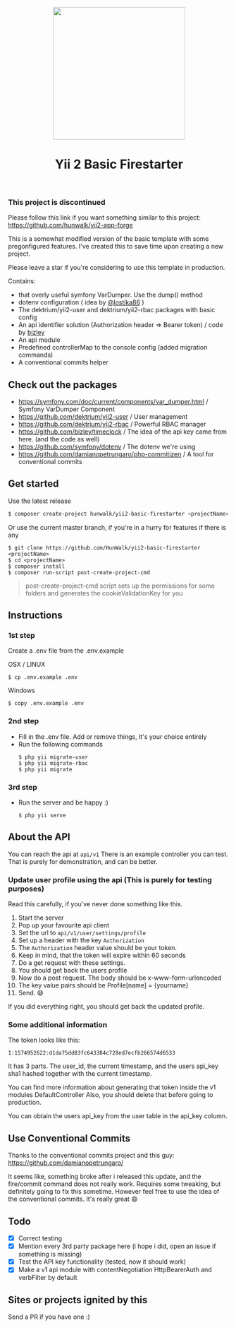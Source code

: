 <p align="center">
    <a href="https://github.com/yiisoft" target="_blank">
        <img src="https://i.imgur.com/yJC6ual.png" height="300px">
    </a>
    <h1 align="center">Yii 2 Basic Firestarter</h1>
    <br>
</p>

### This project is discontinued
Please follow this link if you want something similar to this project:
https://github.com/hunwalk/yii2-app-forge

This is a somewhat modified version of the basic template with some pregonfigured features.
I've created this to save time upon creating a new project.

Please leave a star if you're considering to use this template in production.

Contains:

 - that overly useful symfony VarDumper. Use the dump() method
 - dotenv configuration ( idea by [@lostika86](https://github.com/lostika86) )
 - The dektrium/yii2-user and dektrium/yii2-rbac packages with basic config
 - An api identifier solution (Authorization header => Bearer token) / code by [bizley](https://github.com/bizley) 
 - An api module
 - Predefined controllerMap to the console config (added migration commands)
 - A conventional commits helper
 
 ## Check out the packages
 - https://symfony.com/doc/current/components/var_dumper.html / Symfony VarDumper Component
 - https://github.com/dektrium/yii2-user / User management
 - https://github.com/dektrium/yii2-rbac / Powerful RBAC manager
 - https://github.com/bizley/timeclock / The idea of the api key came from here. (and the code as well)
 - https://github.com/symfony/dotenv / The dotenv we're using
 - https://github.com/damianopetrungaro/php-commitizen / A tool for conventional commits
 
 ## Get started
 Use the latest release
```bash
$ composer create-project hunwalk/yii2-basic-firestarter <projectName> --prefer-dist
```
Or use the current master branch, if you're in a hurry for features if there is  any
 
```
$ git clone https://github.com/HunWalk/yii2-basic-firestarter <projectName>
$ cd <projectName>
$ composer install
$ composer run-script post-create-project-cmd
```

>post-create-project-cmd script sets up the permissions for some folders 
and generates the cookieValidationKey for you

## Instructions

### 1st step
Create a .env file from the .env.example

OSX / LINUX

```$ cp .env.example .env```

Windows

```$ copy .env.example .env```

### 2nd step
 - Fill in the .env file. Add or remove things, it's your choice entirely
 - Run the following commands 
    ```
    $ php yii migrate-user
    $ php yii migrate-rbac
    $ php yii migrate
    ```
### 3rd step

 - Run the server and be happy :)
    ```
    $ php yii serve
    ```
   
## About the API
You can reach the api at ```api/v1```
There is an example controller you can test.
That is purely for demonstration, and can be better.

### Update user profile using the api (This is purely for testing purposes)
Read this carefully, if you've never done something like this.

1. Start the server
2. Pop up your favourite api client
3. Set the url to ```api/v1/user/settings/profile```
4. Set up a header with the key ```Authorization```
5. The ```Authorization``` header value should be your token.
6. Keep in mind, that the token will expire within 60 seconds
7. Do a get request with these settings.
8. You should get back the users profile
9. Now do a post request. The body should be x-www-form-urlencoded
10. The key value pairs should be Profile[name] = {yourname}
11. Send. :smile:

If you did everything right, you should get back the updated profile.

### Some additional information

The token looks like this: 

```1:1574952622:d1da75dd83fc643384c728ed7ecfb266574d6533```

It has 3 parts. The user_id, the current timestamp, and the users api_key sha1 hashed together with 
the current timestamp.

You can find more information about generating that token inside the v1 modules DefaultController
Also, you should delete that before going to production.

You can obtain the users api_key from the user table in the api_key column.

## Use Conventional Commits

Thanks to the conventional commits project and this guy: https://github.com/damianopetrungaro/

It seems like, something broke after i released this update, and the fire/commit command does not really work.
Requires some tweaking, but definitely going to fix this sometime. However feel free to use the idea of
the conventional commits. It's really great :smile:

## Todo
- [x] Correct testing 
- [x] Mention every 3rd party package here (i hope i did, open an issue if something is missing)
- [x] Test the API key functionality (tested, now it should work)
- [x] Make a v1 api module with contentNegotiation HttpBearerAuth and verbFilter by default

## Sites or projects ignited by this
Send a PR if you have one :)
